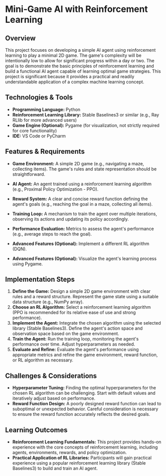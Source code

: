 # Mini-Game AI with Reinforcement Learning

## Overview

This project focuses on developing a simple AI agent using reinforcement learning to play a minimal 2D game.  The game's complexity will be intentionally low to allow for significant progress within a day or two. The goal is to demonstrate the basic principles of reinforcement learning and build a functional AI agent capable of learning optimal game strategies.  This project is significant because it provides a practical and readily understandable application of a complex machine learning concept.

## Technologies & Tools

* **Programming Language:** Python
* **Reinforcement Learning Library:** Stable Baselines3 or similar (e.g., Ray RLlib for more advanced users)
* **Game Engine (Optional):** Pygame (for visualization, not strictly required for core functionality)
* **IDE:** VS Code or PyCharm


## Features & Requirements

- **Game Environment:** A simple 2D game (e.g., navigating a maze, collecting items). The game's rules and state representation should be straightforward.
- **AI Agent:** An agent trained using a reinforcement learning algorithm (e.g., Proximal Policy Optimization - PPO).
- **Reward System:** A clear and concise reward function defining the agent's goals (e.g., reaching the goal in a maze, collecting all items).
- **Training Loop:** A mechanism to train the agent over multiple iterations, observing its actions and updating its policy accordingly.
- **Performance Evaluation:** Metrics to assess the agent's performance (e.g., average steps to reach the goal).

- **Advanced Features (Optional):**  Implement a different RL algorithm (DQN).
- **Advanced Features (Optional):**  Visualize the agent's learning process using Pygame.


## Implementation Steps

1. **Define the Game:** Design a simple 2D game environment with clear rules and a reward structure.  Represent the game state using a suitable data structure (e.g., NumPy array).
2. **Choose an RL Algorithm:** Select a reinforcement learning algorithm (PPO is recommended for its relative ease of use and strong performance).
3. **Implement the Agent:** Integrate the chosen algorithm using the selected library (Stable Baselines3).  Define the agent's action space and observation space based on the game environment.
4. **Train the Agent:** Run the training loop, monitoring the agent's performance over time.  Adjust hyperparameters as needed.
5. **Evaluate and Refine:** Evaluate the agent's performance using appropriate metrics and refine the game environment, reward function, or RL algorithm as necessary.


## Challenges & Considerations

- **Hyperparameter Tuning:** Finding the optimal hyperparameters for the chosen RL algorithm can be challenging.  Start with default values and iteratively adjust based on performance.
- **Reward Function Design:**  A poorly designed reward function can lead to suboptimal or unexpected behavior.  Careful consideration is necessary to ensure the reward function accurately reflects the desired goals.


## Learning Outcomes

- **Reinforcement Learning Fundamentals:**  This project provides hands-on experience with the core concepts of reinforcement learning, including agents, environments, rewards, and policy optimization.
- **Practical Application of RL Libraries:**  Participants will gain practical experience using a popular reinforcement learning library (Stable Baselines3) to build and train an AI agent.

